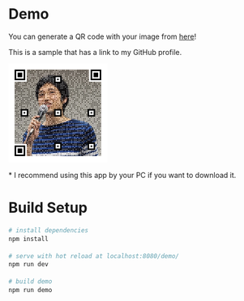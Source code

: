 # Demo

You can generate a QR code with your image from [here](https://schwalbe10-qrgenerator.herokuapp.com/)!

This is a sample that has a link to my GitHub profile.

![sample](./sample.png)

\* I recommend using this app by your PC if you want to download it.

# Build Setup
```bash
# install dependencies
npm install

# serve with hot reload at localhost:8080/demo/
npm run dev

# build demo
npm run demo
```

